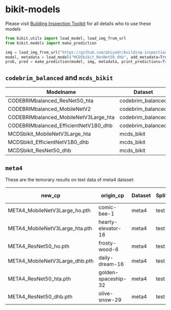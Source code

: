 # bikit-models


Please visit [Building Inspection Toolkit](https://github.com/phiyodr/building-inspection-toolkit/) for all details who to use these models 

```python
from bikit.utils import load_model, load_img_from_url
from bikit.models import make_prediction

img = load_img_from_url("https://github.com/phiyodr/building-inspection-toolkit/raw/master/bikit/data/11_001990.jpg")
model, metadata = load_model("MCDSbikit_ResNet50_dhb", add_metadata=True)
prob, pred = make_prediction(model, img, metadata, print_predictions=True, preprocess_image=True)
```

## `codebrim_balanced` and `mcds_bikit`



| Modelname                                     | Dataset           | EMR   | F1   | Tag          | Checkpoint                |
|-----------------------------------------------|-------------------|-------|------|--------------|---------------------------|
| CODEBRIMbalanced_ResNet50_hta                 | codebrim_balanced | 73.73 | 0.85 | ResNet       | CODEBRIMbalanced_ResNet50_hta.pth         |
| CODEBRIMbalanced_MobileNetV2                  | codebrim_balanced | 70.41 | 0.84 | MobileNetV2  | CODEBRIMbalanced_MobileNetV2.pth    |
| CODEBRIMbalanced_MobileNetV3Large_hta         | codebrim_balanced | 69.46 | 0.83 | MobileNet    | CODEBRIMbalanced_MobileNetV3Large_hta.pth      |
| CODEBRIMbalanced_EfficientNetV1B0_dhb         | codebrim_balanced | 68.67 | 0.84 | EfficientNet | CODEBRIMbalanced_EfficientNetV1B0_dhb.pth         |
| MCDSbikit_MobileNetV3Large_hta                | mcds_bikit        | 54.44 | 0.66 | MobileNet    | MCDSbikit_MobileNetV3Large_hta.pth |
| MCDSbikit_EfficientNetV1B0_dhb                | mcds_bikit        | 51.85 | 0.65 | EfficientNet | MCDSbikit_EfficientNetV1B0_dhb.pth    |
| MCDSbikit_ResNet50_dhb                        | mcds_bikit        | 48.15 | 0.62 | ResNet       | MCDSbikit_ResNet50_dhb.pth    |



## `meta4`

These are the temorary results on test data of meta4 dataset:

| new_cp | origin_cp | Dataset | Split | Approach | Base      | ExactMatchRatio | F1    | Precision | Recall | Accuracy | AUROC | Recall-NoDamage | Recall-Crack | Recall-Efflorescence | Recall-Spalling | Recall-BarsExposed | Recall-Rust |
|--------------------------------|---------------------|---------|-------|----------|-----------|-----------------|-------|-----------|--------|----------|-------|-----------------|--------------|----------------------|-----------------|--------------------|-------------|
| META4_MobileNetV3Large_ho.pth  | comic-bee-1         | meta4   | test  | HO       | mobilenet | 65.34           | 69.96 | 82.19     | 66.23  | 88.96    | 94.45 | 98.68           | 36.41        | 54.19                | 76.67           | 60.95              | 70.48       |
| META4_MobileNetV3Large_hta.pth | hearty-elevator-18  | meta4   | test  | HTA      | mobilenet | 77.84           | 79.40 | 87.68     | 74.85  | 93.01    | 97.69 | 99.17           | 60.82        | 67.60                | 81.48           | 69.52              | 70.48       |
| META4_ResNet50_ho.pth          | frosty-wood-6       | meta4   | test  | HO       | resnet    | 63.71           | 61.31 | 78.51     | 55.55  | 88.36    | 93.26 | 97.32           | 36.01        | 31.28                | 59.63           | 51.90              | 57.14       |
| META4_MobileNetV3Large_dhb.pth | daily-dream-16      | meta4   | test  | DHB      | mobilenet | 79.28           | 79.96 | 86.13     | 76.78  | 93.46    | 97.63 | 98.83           | 64.79        | 69.27                | 81.11           | 66.19              | 80.48       |
| META4_ResNet50_hta.pth         | golden-spaceship-32 | meta4   | test  | HTA      | resnet    | 79.72           | 79.22 | 85.65     | 75.55  | 93.57    | 97.67 | 98.68           | 65.28        | 70.39                | 77.04           | 66.67              | 75.24       |
| META4_ResNet50_dhb.pth         | olive-snow-29       | meta4   | test  | DHB      | resnet    | 80.23           | 79.55 | 85.78     | 76.09  | 93.81    | 97.48 | 98.77           | 66.61        | 67.04                | 85.56           | 73.33              | 65.24       |